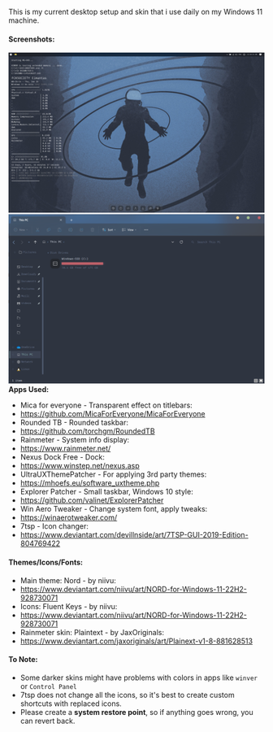 This is my current desktop setup and skin that i use daily on my Windows 11 machine.

#### Screenshots:

![9d89775b0ff2dacbc0aaa2f7a9391904.png](_resources/9d89775b0ff2dacbc0aaa2f7a9391904.png)
![e76ae6ef29d25b44b9899df60db14a3e.png](_resources/e76ae6ef29d25b44b9899df60db14a3e.png)
**Apps Used:**
- Mica for everyone - Transparent effect on titlebars:
- https://github.com/MicaForEveryone/MicaForEveryone
- Rounded TB - Rounded taskbar:
- https://github.com/torchgm/RoundedTB
- Rainmeter - System info display:
- https://www.rainmeter.net/
- Nexus Dock Free - Dock:
- https://www.winstep.net/nexus.asp
- UltraUXThemePatcher - For applying 3rd party themes:
- https://mhoefs.eu/software_uxtheme.php
- Explorer Patcher - Small taskbar, Windows 10 style:
- https://github.com/valinet/ExplorerPatcher
- Win Aero Tweaker - Change system font, apply tweaks:
- https://winaerotweaker.com/
- 7tsp - Icon changer:
- https://www.deviantart.com/devillnside/art/7TSP-GUI-2019-Edition-804769422

#### Themes/Icons/Fonts:

- Main theme: Nord - by niivu:
- https://www.deviantart.com/niivu/art/NORD-for-Windows-11-22H2-928730071
- Icons: Fluent Keys - by niivu:
- https://www.deviantart.com/niivu/art/NORD-for-Windows-11-22H2-928730071
- Rainmeter skin: Plaintext - by JaxOriginals:
- https://www.deviantart.com/jaxoriginals/art/Plainext-v1-8-881628513

#### To Note:

- Some darker skins might have problems with colors in apps like `winver` or `Control Panel`
- 7tsp does not change all the icons, so it's best to create custom shortcuts with replaced icons.
- Please create a **system restore point**, so if anything goes wrong, you can revert back.


